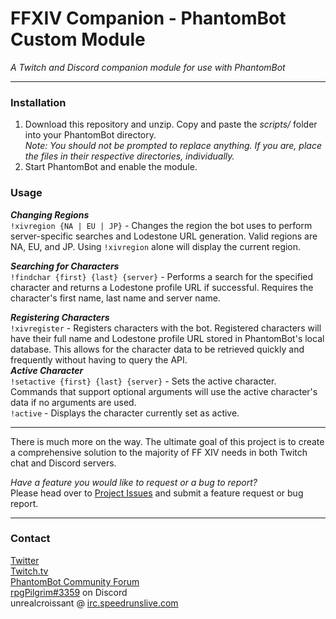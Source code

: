 # FFXIV Companion - PhantomBot Custom Module  

*A Twitch and Discord companion module for use with PhantomBot*  

---

### Installation

1. Download this repository and unzip. Copy and paste the *scripts/* folder into your PhantomBot directory.  
*Note: You should not be prompted to replace anything. If you are, place the files in their respective directories, individually.*
2. Start PhantomBot and enable the module.

### Usage

***Changing Regions***  
`!xivregion {NA | EU | JP}` - Changes the region the bot uses to perform server-specific searches and Lodestone URL generation. Valid regions are NA, EU, and JP. Using `!xivregion` alone will display the current region.  

***Searching for Characters***  
`!findchar {first} {last} {server}` - Performs a search for the specified character and returns a Lodestone profile URL if successful. Requires the character's first name, last name and server name.

***Registering Characters***  
`!xivregister` - Registers characters with the bot. Registered characters will have their full name and Lodestone profile URL stored in PhantomBot's local database. This allows for the character data to be retrieved quickly and frequently without having to query the API.  
***Active Character***  
`!setactive {first} {last} {server}` - Sets the active character. Commands that support optional arguments will use the active character's data if no arguments are used.  
`!active` - Displays the character currently set as active.

---

There is much more on the way. The ultimate goal of this project is to create a comprehensive solution to the majority of FF XIV needs in both Twitch chat and Discord servers.

*Have a feature you would like to request or a bug to report?*  
Please head over to [Project Issues](https://github.com/onigiri070/FFXIV-Companion/issues) and submit a feature request or bug report.

---

### Contact  
[Twitter](https://twitter.com/rpgpilgrim)  
[Twitch.tv](https://twitch.tv/rpgpilgrim)  
[PhantomBot Community Forum](https://community.phantom.bot/u/unrealcroissant)  
[rpgPilgrim#3359](https://discordapp.com/) on Discord  
unrealcroissant @ [irc.speedrunslive.com](http://www.speedrunslive.com/channel/)
